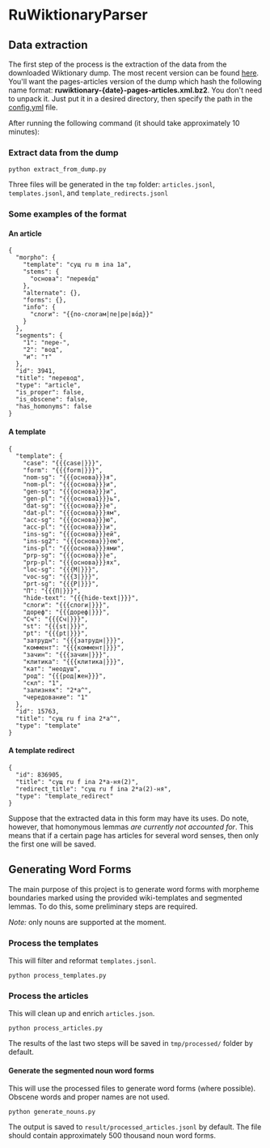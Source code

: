 # RuWiktionaryParser

## Data extraction
The first step of the process is the extraction of the data from the downloaded Wiktionary dump.
The most recent version can be found [here](https://dumps.wikimedia.org/backup-index.html). You'll want
the pages-articles version of the dump which hash the following name format: 
__ruwiktionary-{date}-pages-articles.xml.bz2__. You don't need to unpack it. Just put it in a desired
directory, then specify the path in the [config.yml](config.yml) file.

After running the following command (it should take approximately 10 minutes):
### Extract data from the dump
```
python extract_from_dump.py
```
Three files will be generated in the `tmp` folder: `articles.jsonl`, `templates.jsonl`,
and `template_redirects.jsonl`

### Some examples of the format

#### An article
```
{
  "morpho": {
    "template": "сущ ru m ina 1a",
    "stems": {
      "основа": "перево́д"
    },
    "alternate": {},
    "forms": {},
    "info": {
      "слоги": "{{по-слогам|пе|ре|во́д}}"
    }
  },
  "segments": {
    "1": "пере-",
    "2": "вод",
    "и": "т"
  },
  "id": 3941,
  "title": "перевод",
  "type": "article",
  "is_proper": false,
  "is_obscene": false,
  "has_homonyms": false
}
```

#### A template

```
{
  "template": {
    "case": "{{{case|}}}",
    "form": "{{{form|}}}",
    "nom-sg": "{{{основа}}}я",
    "nom-pl": "{{{основа}}}и",
    "gen-sg": "{{{основа}}}и",
    "gen-pl": "{{{основа1}}}ь",
    "dat-sg": "{{{основа}}}е",
    "dat-pl": "{{{основа}}}ям",
    "acc-sg": "{{{основа}}}ю",
    "acc-pl": "{{{основа}}}и",
    "ins-sg": "{{{основа}}}ей",
    "ins-sg2": "{{{основа}}}ею",
    "ins-pl": "{{{основа}}}ями",
    "prp-sg": "{{{основа}}}е",
    "prp-pl": "{{{основа}}}ях",
    "loc-sg": "{{{М|}}}",
    "voc-sg": "{{{З|}}}",
    "prt-sg": "{{{Р|}}}",
    "П": "{{{П|}}}",
    "hide-text": "{{{hide-text|}}}",
    "слоги": "{{{слоги|}}}",
    "дореф": "{{{дореф|}}}",
    "Сч": "{{{Сч|}}}",
    "st": "{{{st|}}}",
    "pt": "{{{pt|}}}",
    "затрудн": "{{{затрудн|}}}",
    "коммент": "{{{коммент|}}}",
    "зачин": "{{{зачин|}}}",
    "клитика": "{{{клитика|}}}",
    "кат": "неодуш",
    "род": "{{{род|жен}}}",
    "скл": "1",
    "зализняк": "2*a^",
    "чередование": "1"
  },
  "id": 15763,
  "title": "сущ ru f ina 2*a^",
  "type": "template"
}
```
#### A template redirect
```
{
  "id": 836905,
  "title": "сущ ru f ina 2*a-ня(2)",
  "redirect_title": "сущ ru f ina 2*a(2)-ня",
  "type": "template_redirect"
}
```

Suppose that the extracted data in this form may have its uses. Do note, however, that homonymous
lemmas _are currently not accounted for_. This means that if a certain page has articles for several
word senses, then only the first one will be saved.

## Generating Word Forms
The main purpose of this project is to generate word forms with morpheme boundaries marked using the provided
wiki-templates and segmented lemmas. To do this, some preliminary steps are required.

*Note:* only nouns are supported at the moment.

### Process the templates
This will filter and reformat `templates.jsonl`.
```
python process_templates.py
```

### Process the articles
This will clean up and enrich `articles.json`. 
```
python process_articles.py
```

The results of the last two steps will be saved in `tmp/processed/` folder by default.

#### Generate the segmented noun word forms
This will use the processed files to generate word forms (where possible). Obscene words
and proper names are not used.
```
python generate_nouns.py
```
The output is saved to `result/processed_articles.jsonl` by default. The file should
contain approximately 500 thousand noun word forms.
